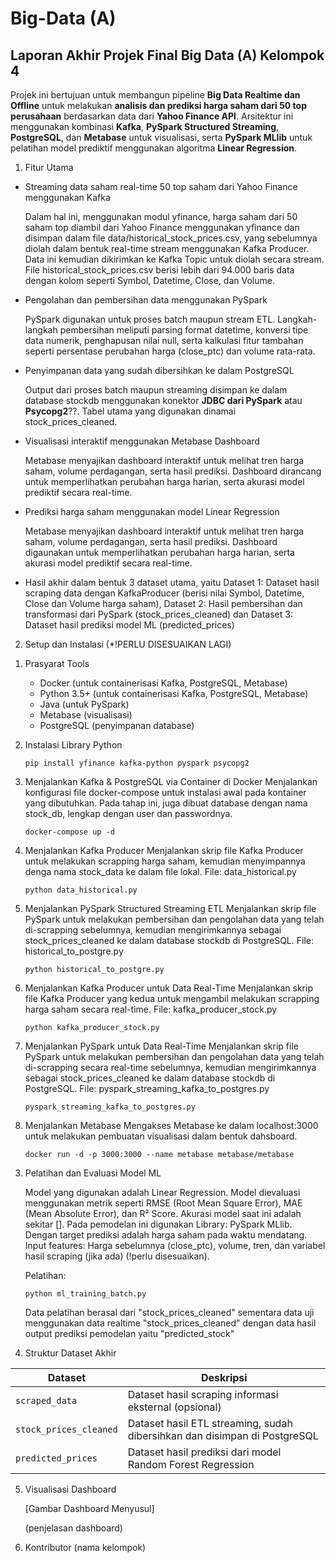 # Big-Data (A)
## Laporan Akhir Projek Final Big Data (A) Kelompok 4

Projek ini bertujuan untuk membangun pipeline **Big Data Realtime dan Offline** untuk melakukan **analisis dan prediksi harga saham dari 50 top perusahaan** berdasarkan data dari **Yahoo Finance API**. Arsitektur ini menggunakan kombinasi **Kafka**, **PySpark Structured Streaming**, **PostgreSQL**, dan **Metabase** untuk visualisasi, serta **PySpark MLlib** untuk pelatihan model prediktif menggunakan algoritma **Linear Regression**.

1. Fitur Utama

- Streaming data saham real-time 50 top saham dari Yahoo Finance menggunakan Kafka

  Dalam hal ini, menggunakan modul yfinance, harga saham dari 50 saham top diambil dari Yahoo Finance menggunakan yfinance dan disimpan dalam file data/historical_stock_prices.csv, yang sebelumnya diolah dalam bentuk real-time stream menggunakan Kafka Producer. Data ini kemudian dikirimkan ke Kafka Topic untuk diolah secara stream. File historical_stock_prices.csv berisi lebih dari 94.000 baris data dengan kolom seperti Symbol, Datetime, Close, dan Volume.
  
- Pengolahan dan pembersihan data menggunakan PySpark

   PySpark digunakan untuk proses batch maupun stream ETL. Langkah-langkah pembersihan meliputi parsing format datetime, konversi tipe data numerik, penghapusan nilai null, serta kalkulasi fitur tambahan seperti persentase perubahan harga (close_ptc) dan volume rata-rata.
  
- Penyimpanan data yang sudah dibersihkan ke dalam PostgreSQL

  Output dari proses batch maupun streaming disimpan ke dalam database stockdb menggunakan konektor **JDBC dari PySpark** atau **Psycopg2**??. Tabel utama yang digunakan dinamai stock_prices_cleaned.
  
- Visualisasi interaktif menggunakan Metabase Dashboard

  Metabase menyajikan dashboard interaktif untuk melihat tren harga saham, volume perdagangan, serta hasil prediksi. Dashboard dirancang untuk memperlihatkan perubahan harga harian, serta akurasi model prediktif secara real-time.
  
- Prediksi harga saham menggunakan model Linear Regression

  Metabase menyajikan dashboard interaktif untuk melihat tren harga saham, volume perdagangan, serta hasil prediksi. Dashboard digaunakan untuk memperlihatkan perubahan harga harian, serta akurasi model prediktif secara real-time.
  
- Hasil akhir dalam bentuk 3 dataset utama, yaitu Dataset 1: Dataset hasil scraping data dengan KafkaProducer (berisi nilai Symbol, Datetime, Close dan Volume harga saham), Dataset 2: Hasil pembersihan dan transformasi dari PySpark (stock_prices_cleaned) dan Dataset 3: Dataset hasil prediksi model ML (predicted_prices)

2. Setup dan Instalasi (*!PERLU DISESUAIKAN LAGI)

 1) Prasyarat Tools
    - Docker (untuk containerisasi Kafka, PostgreSQL, Metabase)
    - Python 3.5+ (untuk containerisasi Kafka, PostgreSQL, Metabase)
    - Java (untuk PySpark)
    - Metabase (visualisasi)
    - PostgreSQL (penyimpanan database)
 2) Instalasi Library Python
    ```
    pip install yfinance kafka-python pyspark psycopg2
    ```
 3) Menjalankan Kafka & PostgreSQL via Container di Docker
    Menjalankan konfigurasi file docker-compose untuk instalasi awal pada kontainer yang dibutuhkan. Pada tahap ini, juga dibuat database dengan nama stock_db, lengkap dengan user dan passwordnya.
    ```
    docker-compose up -d
    ```
 4) Menjalankan Kafka Producer
    Menjalankan skrip file Kafka Producer untuk melakukan scrapping harga saham, kemudian menyimpannya denga nama stock_data ke dalam file lokal. File: data_historical.py
    ```
    python data_historical.py
    ```
    
 5) Menjalankan PySpark Structured Streaming ETL
    Menjalankan skrip file PySpark untuk melakukan pembersihan dan pengolahan data yang telah di-scrapping sebelumnya, kemudian mengirimkannya sebagai stock_prices_cleaned ke dalam database stockdb di PostgreSQL. File: historical_to_postgre.py
    ```
    python historical_to_postgre.py
    ```
  6) Menjalankan Kafka Producer untuk Data Real-Time
     Menjalankan skrip file Kafka Producer yang kedua untuk mengambil melakukan scrapping harga saham secara real-time. File: kafka_producer_stock.py
     ```
     python kafka_producer_stock.py
     ```
     
  7) Menjalankan PySpark untuk Data Real-Time
     Menjalankan skrip file PySpark untuk melakukan pembersihan dan pengolahan data yang telah di-scrapping secara real-time sebelumnya, kemudian mengirimkannya sebagai stock_prices_cleaned ke dalam database stockdb di PostgreSQL. File: pyspark_streaming_kafka_to_postgres.py
     ```
     pyspark_streaming_kafka_to_postgres.py
     ```
     
  8) Menjalankan Metabase
     Mengakses Metabase ke dalam localhost:3000 untuk melakukan pembuatan visualisasi dalam bentuk dahsboard.
     ```
     docker run -d -p 3000:3000 --name metabase metabase/metabase
     ```
     
3. Pelatihan dan Evaluasi Model ML

   Model yang digunakan adalah Linear Regression. Model dievaluasi menggunakan metrik seperti RMSE (Root Mean Square Error), MAE (Mean Absolute Error), dan R² Score. Akurasi model saat ini adalah sekitar [].
   Pada pemodelan ini digunakan Library: PySpark MLlib. Dengan target prediksi adalah harga saham pada waktu mendatang. Input features: Harga sebelumnya (close_ptc), volume, tren, dan variabel hasil scraping (jika ada) (!perlu disesuaikan).

   Pelatihan:
   ```
   python ml_training_batch.py
   ```

   Data pelatihan berasal dari "stock_prices_cleaned" sementara data uji menggunakan data realtime "stock_prices_cleaned" dengan data hasil output prediksi pemodelan yaitu "predicted_stock"
   
5. Struktur Dataset Akhir

| Dataset               | Deskripsi                                                                 |
| ----------------------| ------------------------------------------------------------------------- |
|`scraped_data`         | Dataset hasil scraping informasi eksternal (opsional)                     |
|`stock_prices_cleaned` | Dataset hasil ETL streaming, sudah dibersihkan dan disimpan di PostgreSQL | 
| `predicted_prices`    | Dataset hasil prediksi dari model Random Forest Regression                |

5. Visualisasi Dashboard

    [Gambar Dashboard Menyusul]

   (penjelasan dashboard)
   
6. Kontributor
    (nama kelompok)
